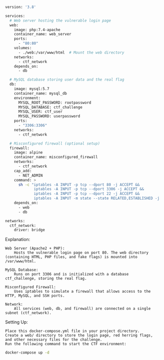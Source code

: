 ```bash
version: '3.8'

services:
  # Web server hosting the vulnerable login page
  web:
    image: php:7.4-apache
    container_name: web_server
    ports:
      - "80:80"
    volumes:
      - ./web:/var/www/html  # Mount the web directory
    networks:
      - ctf_network
    depends_on:
      - db

  # MySQL database storing user data and the real flag
  db:
    image: mysql:5.7
    container_name: mysql_db
    environment:
      MYSQL_ROOT_PASSWORD: rootpassword
      MYSQL_DATABASE: ctf_challenge
      MYSQL_USER: ctf_user
      MYSQL_PASSWORD: userpassword
    ports:
      - "3306:3306"
    networks:
      - ctf_network

  # Misconfigured firewall (optional setup)
  firewall:
    image: alpine
    container_name: misconfigured_firewall
    networks:
      - ctf_network
    cap_add:
      - NET_ADMIN
    command: >
      sh -c "iptables -A INPUT -p tcp --dport 80 -j ACCEPT && 
             iptables -A INPUT -p tcp --dport 3306 -j ACCEPT &&
             iptables -A INPUT -p tcp --dport 22 -j ACCEPT &&
             iptables -A INPUT -m state --state RELATED,ESTABLISHED -j ACCEPT"
    depends_on:
      - web
      - db

networks:
  ctf_network:
    driver: bridge
```
Explanation:

    Web Server (Apache2 + PHP):
        Hosts the vulnerable login page on port 80. The web directory (containing HTML, PHP files, and fake flags) is mounted into /var/www/html.

    MySQL Database:
        Runs on port 3306 and is initialized with a database ctf_challenge, storing the real flag.

    Misconfigured Firewall:
        Uses iptables to simulate a firewall that allows access to the HTTP, MySQL, and SSH ports.

    Network:
        All services (web, db, and firewall) are connected on a single subnet (ctf_network).

Setting Up:

    Place this docker-compose.yml file in your project directory.
    Create a web/ directory to store the login page, red herring flags, and other necessary files for the challenge.
    Run the following command to start the CTF environment:
```bash
docker-compose up -d
```
